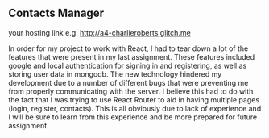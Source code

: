 ## Contacts Manager

your hosting link e.g. http://a4-charlieroberts.glitch.me

In order for my project to work with React, I had to tear down a lot of the features that were present in my last assignment. These features included google and local authentication for signing in and registering, as well as storing user data in mongodb. The new technology hindered my development due to a number of different bugs that were preventing me from properly communicating with the server. I believe this had to do with the fact that I was trying to use React Router to aid in having multiple pages (login, register, contacts). This is all obviously due to lack of experience and I will be sure to learn from this experience and be more prepared for future assignment.
